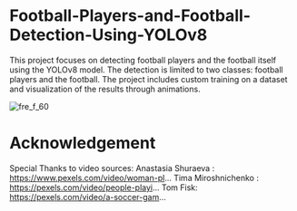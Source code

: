 # Football-Players-and-Football-Detection-Using-YOLOv8
This project focuses on detecting football players and the football itself using the YOLOv8 model. The detection is limited to two classes: football players and the football. The project includes custom training on a dataset and visualization of the results through animations.

![fre_f_60](https://github.com/user-attachments/assets/6554f8b3-8b9e-4f9e-8db8-55e0875105a6)

# Acknowledgement 
Special Thanks to video sources:
Anastasia Shuraeva : https://www.pexels.com/video/woman-pl...
Tima Miroshnichenko : https://pexels.com/video/people-playi...
Tom Fisk: https://pexels.com/video/a-soccer-gam...
